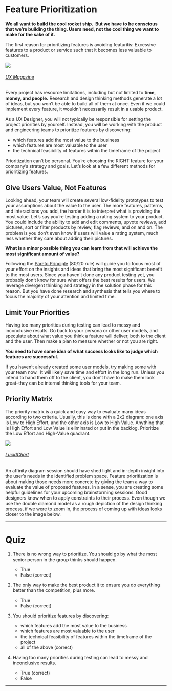 # Feature Prioritization

**We all want to build the cool rocket ship.  But we have to be conscious that we’re building the thing. Users need, not the cool thing we want to make for the sake of it.**

The first reason for prioritizing features is avoiding featuritis: Excessive features to a product or service such that it becomes less valuable to customers.

![](https://prodesigncurriculum.s3.us-east-2.amazonaws.com/ux-designer-paradox.png)
###### [UX Magazine](https://uxmag.com/content/comic-the-ux-designer-paradox)

Every project has resource limitations, including but not limited to **time, money, and people.** Research and design thinking methods generate a lot of ideas, but you won’t be able to build all of them at once. Even if we could implement every feature, it wouldn’t necessarily result in a usable product.

As a UX Designer, you will not typically be responsible for setting the project priorities by yourself. Instead, you will be working with the product and engineering teams to prioritize features by discovering:
-   which features add the most value to the business
-   which features are most valuable to the user
-   the technical feasibility of features within the timeframe of the project

Prioritization can’t be personal. You’re choosing the RIGHT feature for your company’s strategy and goals. Let’s look at a few different methods for prioritizing features.  
## Give Users Value, Not Features 
Looking ahead, your team will create several low-fidelity prototypes to test your assumptions about the value to the user. The more features, patterns, and interactions you add, the harder it is to interpret what is providing the most value. Let’s say you’re testing adding a rating system to your product. You could include the ability to add and edit comments, upvote reviews, add pictures, sort or filter products by review, flag reviews, and on and on. The problem is you don’t even know if users will value a rating system, much less whether they care about adding their pictures. 

**What is a minor possible thing you can learn from that will achieve the most significant amount of value?**

Following the [Pareto Principle](https://lawsofux.com/pareto-principle) (80/20 rule) will guide you to focus most of your effort on the insights and ideas that bring the most significant benefit to the most users. Since you haven’t done any product testing yet, you probably don’t know for sure what offers the best results for users. We leverage divergent thinking and strategy in the solution phase for this reason. But you have done research and synthesis that tells you where to focus the majority of your attention and limited time.  
## Limit Your Priorities
Having too many priorities during testing can lead to messy and inconclusive results. Go back to your persona or other user models, and speculate about what value you think a feature will deliver, both to the client and the user. Then make a plan to measure whether or not you are right. 

**You need to have some idea of what success looks like to judge which features are successful.**

If you haven’t already created some user models, try making some with your team now.  It will likely save time and effort in the long run. Unless you intend to hand them off to the client, you don’t have to make them look great–they can be internal thinking tools for your team.  
## Priority Matrix
The priority matrix is a quick and easy way to evaluate many ideas according to two criteria. Usually, this is done with a 2x2 diagram: one axis is Low to High Effort, and the other axis is Low to High Value. Anything that is High Effort and Low Value is eliminated or put in the backlog. Prioritize the Low Effort and High-Value quadrant.

![](https://prodesigncurriculum.s3.us-east-2.amazonaws.com/priority-matrix.png)
###### [LucidChart](https://www.lucidchart.com/blog/priority-matrix-project-management)

An affinity diagram session should have shed light and in-depth insight into the user’s needs in the identified problem space. Feature prioritization is about making those needs more concrete by giving the team a way to evaluate the value of proposed features. In a sense, you are creating some helpful guidelines for your upcoming brainstorming sessions. Good designers know when to apply constraints to their process. Even though we use the double diamond model as a rough depiction of the design thinking process, if we were to zoom in, the process of coming up with ideas looks closer to the image below. 

---

# Quiz

1. There is no wrong way to prioritize. You should go by what the most senior person in the group thinks should happen.
	- True
	- False (correct)

2. The only way to make the best product it to ensure you do everything better than the competition, plus more.
	- True
	- False (correct)

3. You  should prioritize features by discovering:
	- which features add the most value to the business
	- which features are most valuable to the user
	- the technical feasibility of features within the timeframe of the project
	- all of the above (correct)

4. Having too many priorities during testing can lead to messy and inconclusive results.
	- True (correct)
	- False 

---